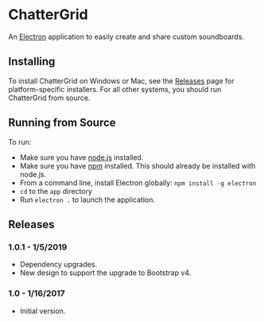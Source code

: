 # ChatterGrid
An [Electron](http://electron.atom.io) application to easily create and share custom soundboards.

## Installing
To install ChatterGrid on Windows or Mac, see the [Releases](https://github.com/roncli/ChatterGrid/releases) page for platform-specific installers.  For all other systems, you should run ChatterGrid from source.

## Running from Source
To run:
* Make sure you have [node.js](http://node.js) installed.
* Make sure you have [npm](https://www.npmjs.com/) installed.  This should already be installed with node.js.
* From a command line, install Electron globally: `npm install -g electron`
* `cd` to the `app` directory
* Run `electron .` to launch the application.

## Releases

### 1.0.1 - 1/5/2019
* Dependency upgrades.
* New design to support the upgrade to Bootstrap v4.

### 1.0 - 1/16/2017
* Initial version.
